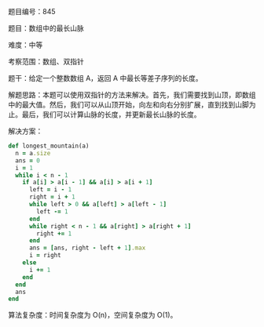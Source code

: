 题目编号：845

题目：数组中的最长山脉

难度：中等

考察范围：数组、双指针

题干：给定一个整数数组 A，返回 A 中最长等差子序列的长度。

解题思路：本题可以使用双指针的方法来解决。首先，我们需要找到山顶，即数组中的最大值。然后，我们可以从山顶开始，向左和向右分别扩展，直到找到山脚为止。最后，我们可以计算山脉的长度，并更新最长山脉的长度。

解决方案：

```ruby
def longest_mountain(a)
  n = a.size
  ans = 0
  i = 1
  while i < n - 1
    if a[i] > a[i - 1] && a[i] > a[i + 1]
      left = i - 1
      right = i + 1
      while left > 0 && a[left] > a[left - 1]
        left -= 1
      end
      while right < n - 1 && a[right] > a[right + 1]
        right += 1
      end
      ans = [ans, right - left + 1].max
      i = right
    else
      i += 1
    end
  end
  ans
end
```

算法复杂度：时间复杂度为 O(n)，空间复杂度为 O(1)。